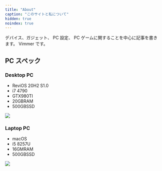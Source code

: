 ```yaml
---
title: "About"
caption: "このサイトと私について"
hidden: true
noindex: true
---
```


デバイス、ガジェット、 PC 設定、 PC ゲームに関することを中心に記事を書きます。 Vimmer です。

## PC スペック

### Desktop PC

- ReviOS 20H2 S1.0
- i7 4790
- GTX980TI
- 20GBRAM
- 500GBSSD

![](/img/about/windows.png#c)

### Laptop PC

- macOS
- i5 8257U
- 16GMRAM
- 500GBSSD

![](/img/about/macos.png#c)
